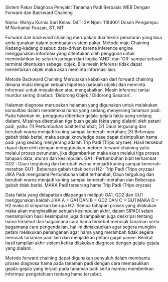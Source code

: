 
Sistem Pakar Diagnosa Penyakit Tanaman Padi Berbasis WEB Dengan Forward dan Backward Chaining

Nama: Wahyu Kurnia Sari
Kelas: D4TI 3A
Npm: 1184001
Dosen Pengampu: M Nurkamal Fauzan, ST, MT




Forward dan backward chaining merupakan dua teknik penalaran yang bisa anda gunakan dalam pembuatan sistem pakar.
Metode maju Chaining
Kadang-kadang disebut: data-driven karena inference engine menggunakan informasi yang ditentukan oleh pengguna untuk memindahkan ke seluruh jaringan dari logika 'AND' dan 'OR' sampai sebuah terminal ditentukan sebagai objek. Bila mesin inferensi tidak dapat menentukan objek maka akan meminta informasi lain.


Metode Backward Chaining
Merupakan kebalikan dari forward chaining dimana mulai dengan sebuah hipotesa (sebuah objek) dan meminta informasi untuk meyakinkan atau mengabaikan. Mesin inferensi rantai mundur sering disebut: 'Didorong Objek / Didorong Sasaran'.

Halaman diagnosa merupakan halaman yang digunakan
untuk melakukan konsultasi dalam mendeteksi hama yang
sedang menyerang tanaman padi. Pada halaman ini, pengguna
diberikan gejala-gejala fakta yang sedang dialami. Misalnya
ditemukan tiga buah gejala fakta yang dialami oleh petani padi,
yaitu: (1) Pertumbuhan bibit terhambat; (2) Daun tergulung
dan berubah warna menjadi kuning sampai kemerah-merahan;
(3) Beberapa gabah tidak berisi, maka sesuai knowledge base
dapat disimpulkan hama padi yang sedang menyerang adalah
Trip Padi (Trips oryzae). Hasil tersebut dapat diperoleh
dengan menggunakan metode forward chaining yaitu melalui
proses perunutan, jika digambarkan maka akan melalui tiga
proses tahapan data, aturan dan kesimpulan.
GA1 : Pertumbuhan bibit terhambat
GD2 : Daun tergulung dan berubah warna menjadi kuning
sampai kemerah-merahan
GU1 : Beberapa gabah tidak berisi
H2 : Trip Padi (Trips oryzae)
JIKA Padi mengalami Pertumbuhan
bibit terhambat, Daun tergulung
dan berubah warna menjadi
kuning sampai kemerah-merahan
dan Beberapa gabah tidak berisi.
MAKA Padi terserang hama Trip Padi
(Trips oryzae) 

Data fakta yang didapatkan dilapangan meliputi GA1,
GD2 dan GU1 menggunakan kaidah JIKA A = GA1 DAN
B = GD2 DAN C = GU1 MAKA D = H2 maka di simpulkan
berupa H2. Semua tahapan proses yang dilakukan maka akan
menghasilkan sebuah kesimpulan akhir, dalam SIPADI selain
menampilkan hasil kesimpulan juga disampaikan juga
deskripsi tentang hama tersebut dan bagaimana cara hama
tersebut merusak tanaman serta bagaimana cara pengendalian,
hal ini dimaksudkan agar segera mungkin petani melakukan
penanganan agar hama yang merambah tidak segera merusak
tanaman padi lain dan menjadikan petani gagal panen. Berikut
hasil tampilan akhir sistem ketika dilakukan diagnose dengan
gejala-gejala yang dialami. 

Metode forward chaining dapat digunakan penyuluh
dalam membantu proses diagnosa hama pada tanaman padi
dengan cara memasukkan gejala-gejala yang terjadi pada
tanaman padi serta mampu memberikan informasi
pengetahuan tentang hama tersebut.
